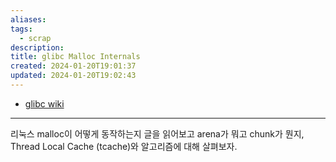 ```yaml
---
aliases: 
tags:
  - scrap
description: 
title: glibc Malloc Internals
created: 2024-01-20T19:01:37
updated: 2024-01-20T19:02:43
---
```

- [glibc wiki](https://sourceware.org/glibc/wiki/MallocInternals)
---

리눅스 malloc이 어떻게 동작하는지 글을 읽어보고 arena가 뭐고 chunk가 뭔지, Thread Local Cache (tcache)와 알고리즘에 대해 살펴보자.
